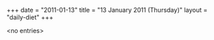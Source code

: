 +++
date = "2011-01-13"
title = "13 January 2011 (Thursday)"
layout = "daily-diet"
+++


\<no entries\>